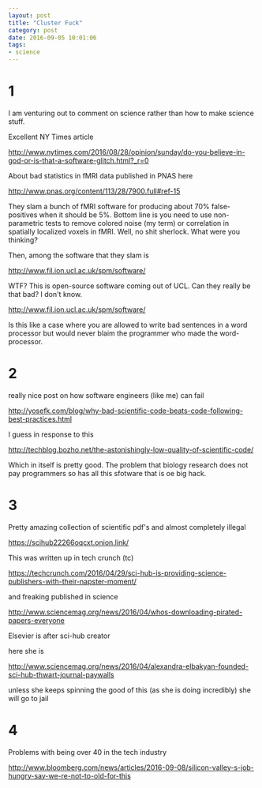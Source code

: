 ```yaml
---
layout: post
title: "Cluster Fuck"
category: post
date: 2016-09-05 10:01:06
tags:
- science
---
```




# 1

I am venturing out to comment on science rather than how to make science stuff.

Excellent NY Times article

http://www.nytimes.com/2016/08/28/opinion/sunday/do-you-believe-in-god-or-is-that-a-software-glitch.html?_r=0

About bad statistics in fMRI data published in PNAS here

http://www.pnas.org/content/113/28/7900.full#ref-15

They slam a bunch of fMRI software for producing about 70% false-positives when it should be 5%. Bottom line is you need to use non-parametric tests to remove colored noise (my term) or correlation in spatially localized voxels in fMRI. Well, no shit sherlock. What were you thinking?

Then, among the software that they slam is

http://www.fil.ion.ucl.ac.uk/spm/software/

WTF? This is open-source software coming out of UCL. Can they really be that bad? I don't know.

http://www.fil.ion.ucl.ac.uk/spm/software/

Is this like a case where you are allowed to write bad sentences in a word processor but would never blaim the programmer who made the word-processor.


# 2

really nice post on how software engineers (like me) can fail

http://yosefk.com/blog/why-bad-scientific-code-beats-code-following-best-practices.html

I guess in response to this

http://techblog.bozho.net/the-astonishingly-low-quality-of-scientific-code/

Which in itself is pretty good. The problem that biology research does not pay programmers so has all this sfotware that is oe big hack.

# 3

Pretty amazing collection of scientific pdf's and almost completely illegal

https://scihub22266oqcxt.onion.link/

This was written up in tech crunch (tc)

https://techcrunch.com/2016/04/29/sci-hub-is-providing-science-publishers-with-their-napster-moment/

and freaking published in science

http://www.sciencemag.org/news/2016/04/whos-downloading-pirated-papers-everyone

Elsevier is after sci-hub creator 

here she is

http://www.sciencemag.org/news/2016/04/alexandra-elbakyan-founded-sci-hub-thwart-journal-paywalls

unless she keeps spinning the good of this (as she is doing incredibly) she will go to jail

# 4

Problems with being over 40 in the tech industry

http://www.bloomberg.com/news/articles/2016-09-08/silicon-valley-s-job-hungry-say-we-re-not-to-old-for-this


